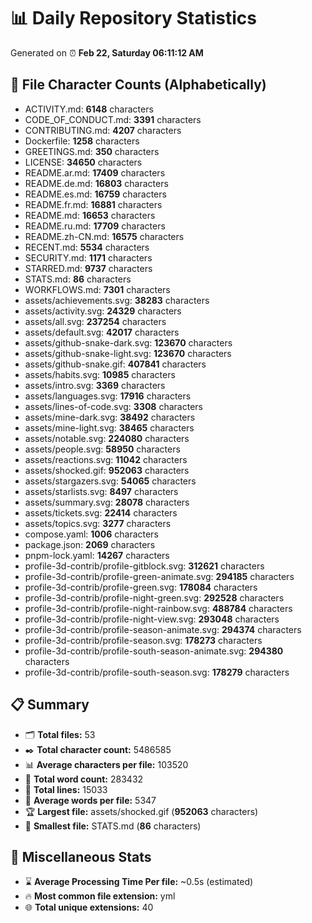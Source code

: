 # 📊 Daily Repository Statistics
Generated on ⏰ **Feb 22, Saturday 06:11:12 AM**

## 📂 File Character Counts (Alphabetically)
- ACTIVITY.md: **6148** characters
- CODE_OF_CONDUCT.md: **3391** characters
- CONTRIBUTING.md: **4207** characters
- Dockerfile: **1258** characters
- GREETINGS.md: **350** characters
- LICENSE: **34650** characters
- README.ar.md: **17409** characters
- README.de.md: **16803** characters
- README.es.md: **16759** characters
- README.fr.md: **16881** characters
- README.md: **16653** characters
- README.ru.md: **17709** characters
- README.zh-CN.md: **16575** characters
- RECENT.md: **5534** characters
- SECURITY.md: **1171** characters
- STARRED.md: **9737** characters
- STATS.md: **86** characters
- WORKFLOWS.md: **7301** characters
- assets/achievements.svg: **38283** characters
- assets/activity.svg: **24329** characters
- assets/all.svg: **237254** characters
- assets/default.svg: **42017** characters
- assets/github-snake-dark.svg: **123670** characters
- assets/github-snake-light.svg: **123670** characters
- assets/github-snake.gif: **407841** characters
- assets/habits.svg: **10985** characters
- assets/intro.svg: **3369** characters
- assets/languages.svg: **17916** characters
- assets/lines-of-code.svg: **3308** characters
- assets/mine-dark.svg: **38492** characters
- assets/mine-light.svg: **38465** characters
- assets/notable.svg: **224080** characters
- assets/people.svg: **58950** characters
- assets/reactions.svg: **11042** characters
- assets/shocked.gif: **952063** characters
- assets/stargazers.svg: **54065** characters
- assets/starlists.svg: **8497** characters
- assets/summary.svg: **28078** characters
- assets/tickets.svg: **22414** characters
- assets/topics.svg: **3277** characters
- compose.yaml: **1006** characters
- package.json: **2069** characters
- pnpm-lock.yaml: **14267** characters
- profile-3d-contrib/profile-gitblock.svg: **312621** characters
- profile-3d-contrib/profile-green-animate.svg: **294185** characters
- profile-3d-contrib/profile-green.svg: **178084** characters
- profile-3d-contrib/profile-night-green.svg: **292528** characters
- profile-3d-contrib/profile-night-rainbow.svg: **488784** characters
- profile-3d-contrib/profile-night-view.svg: **293048** characters
- profile-3d-contrib/profile-season-animate.svg: **294374** characters
- profile-3d-contrib/profile-season.svg: **178273** characters
- profile-3d-contrib/profile-south-season-animate.svg: **294380** characters
- profile-3d-contrib/profile-south-season.svg: **178279** characters

## 📋 Summary
- 🗂️ **Total files:** 53
- ✒️ **Total character count:** 5486585
- 📊 **Average characters per file:** 103520
- 📝 **Total word count:** 283432
- 🧾 **Total lines:** 15033
- 📐 **Average words per file:** 5347
- 🏆 **Largest file:** assets/shocked.gif (**952063** characters)
- 🥉 **Smallest file:** STATS.md (**86** characters)

## 🌟 Miscellaneous Stats
- ⌛ **Average Processing Time Per file:** ~0.5s (estimated)
- 🔥 **Most common file extension:** yml
- 🌐 **Total unique extensions:** 40
